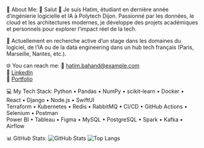 💫 About Me:
🔭 Salut 👋 Je suis Hatim, étudiant en dernière année d’ingénierie logicielle et IA à Polytech Dijon. Passionné par les données, le cloud et les architectures modernes, je développe des projets académiques et personnels pour explorer l’impact réel de la tech.

🎯 Actuellement en recherche active d’un stage dans les domaines du logiciel, de l’IA ou de la data engineering dans un hub tech français (Paris, Marseille, Nantes, etc.).

🌐 You can reach me:
📧 hatim.bahand@example.com  
💼 [LinkedIn](https://www.linkedin.com/in/hatimbahand)  
📁 [Portfolio](https://your-portfolio-link.com)

💻 My Tech Stack:
Python • Pandas • NumPy • scikit-learn • Docker • React • Django • Node.js • SwiftUI  
Terraform • Kubernetes • Redis • RabbitMQ • CI/CD • GitHub Actions • Selenium • Postman  
Power BI • Tableau • Figma • MySQL • PostgreSQL • Spark • Kafka • Airflow

📊 GitHub Stats:
![GitHub Stats](https://github-readme-stats.vercel.app/api?username=hatimbahand&show_icons=true&theme=radical)
![Top Langs](https://github-readme-stats.vercel.app/api/top-langs/?username=hatimbahand&layout=compact&theme=radical)
